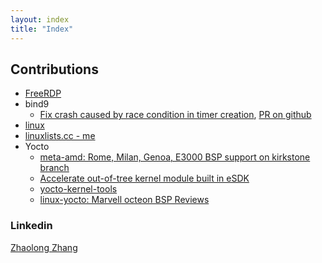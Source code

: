 ```yaml
---
layout: index
title: "Index"
---
```


## Contributions
* [FreeRDP](https://github.com/FreeRDP/FreeRDP/pulls?q=+is%3Apr+author%3Azhangzl2013)
* bind9
  * [Fix crash caused by race condition in timer creation](https://gitlab.isc.org/isc-projects/bind9/commit/21966423cd7101a60ddfb3cf11f04f71c9fdd7b7), [PR on github](https://github.com/isc-projects/bind9/pull/2)
* [linux](https://git.kernel.org/pub/scm/linux/kernel/git/torvalds/linux.git/log/?qt=author&q=zhaolong+zhang)
* [linuxlists.cc - me](https://linuxlists.cc/profile/51695/Zhaolong_Zhang)
* Yocto
  * [meta-amd: Rome, Milan, Genoa, E3000 BSP support on kirkstone branch](https://git.yoctoproject.org/meta-amd/log/?qt=author&q=Zhaolong)
  * [Accelerate out-of-tree kernel module built in eSDK](https://bugzilla.yoctoproject.org/show_bug.cgi?id=13113)
  * [yocto-kernel-tools](https://git.yoctoproject.org/cgit/cgit.cgi/yocto-kernel-tools/log/?qt=author&q=zhaolong)
  * [linux-yocto: Marvell octeon BSP Reviews](https://git.yoctoproject.org/linux-yocto/log/?h=v5.15%2Fstandard%2Fcn-sdkv6.6%2Focteon&qt=grep&q=Reviewed-by%3A+Zhaolong+Zhang)


### Linkedin
<script src="https://platform.linkedin.com/badges/js/profile.js" async defer type="text/javascript"></script>
<div class="badge-base LI-profile-badge" data-locale="en_US" data-size="medium" data-theme="light" data-type="VERTICAL" data-vanity="zhaolong-zhang-foss" data-version="v1"><a class="badge-base__link LI-simple-link" href="https://cn.linkedin.com/in/zhaolong-zhang-foss?trk=profile-badge">Zhaolong Zhang</a></div>
